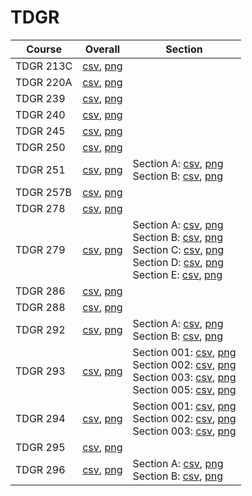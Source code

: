 # TDGR

| Course | Overall | Section |
| ------ | ------- | ------- |
| TDGR 213C | [csv](https://github.com/UCSD-Historical-Enrollment-Data/2024Spring/blob/main/overall/TDGR%20213C.csv), [png](https://raw.githubusercontent.com/UCSD-Historical-Enrollment-Data/2024Spring/main/plot_overall/TDGR%20213C.png) |  |
| TDGR 220A | [csv](https://github.com/UCSD-Historical-Enrollment-Data/2024Spring/blob/main/overall/TDGR%20220A.csv), [png](https://raw.githubusercontent.com/UCSD-Historical-Enrollment-Data/2024Spring/main/plot_overall/TDGR%20220A.png) |  |
| TDGR 239 | [csv](https://github.com/UCSD-Historical-Enrollment-Data/2024Spring/blob/main/overall/TDGR%20239.csv), [png](https://raw.githubusercontent.com/UCSD-Historical-Enrollment-Data/2024Spring/main/plot_overall/TDGR%20239.png) |  |
| TDGR 240 | [csv](https://github.com/UCSD-Historical-Enrollment-Data/2024Spring/blob/main/overall/TDGR%20240.csv), [png](https://raw.githubusercontent.com/UCSD-Historical-Enrollment-Data/2024Spring/main/plot_overall/TDGR%20240.png) |  |
| TDGR 245 | [csv](https://github.com/UCSD-Historical-Enrollment-Data/2024Spring/blob/main/overall/TDGR%20245.csv), [png](https://raw.githubusercontent.com/UCSD-Historical-Enrollment-Data/2024Spring/main/plot_overall/TDGR%20245.png) |  |
| TDGR 250 | [csv](https://github.com/UCSD-Historical-Enrollment-Data/2024Spring/blob/main/overall/TDGR%20250.csv), [png](https://raw.githubusercontent.com/UCSD-Historical-Enrollment-Data/2024Spring/main/plot_overall/TDGR%20250.png) |  |
| TDGR 251 | [csv](https://github.com/UCSD-Historical-Enrollment-Data/2024Spring/blob/main/overall/TDGR%20251.csv), [png](https://raw.githubusercontent.com/UCSD-Historical-Enrollment-Data/2024Spring/main/plot_overall/TDGR%20251.png) | Section A: [csv](https://github.com/UCSD-Historical-Enrollment-Data/2024Spring/blob/main/section/TDGR%20251_A.csv), [png](https://raw.githubusercontent.com/UCSD-Historical-Enrollment-Data/2024Spring/main/plot_section/TDGR%20251_A.png)<br>Section B: [csv](https://github.com/UCSD-Historical-Enrollment-Data/2024Spring/blob/main/section/TDGR%20251_B.csv), [png](https://raw.githubusercontent.com/UCSD-Historical-Enrollment-Data/2024Spring/main/plot_section/TDGR%20251_B.png) |
| TDGR 257B | [csv](https://github.com/UCSD-Historical-Enrollment-Data/2024Spring/blob/main/overall/TDGR%20257B.csv), [png](https://raw.githubusercontent.com/UCSD-Historical-Enrollment-Data/2024Spring/main/plot_overall/TDGR%20257B.png) |  |
| TDGR 278 | [csv](https://github.com/UCSD-Historical-Enrollment-Data/2024Spring/blob/main/overall/TDGR%20278.csv), [png](https://raw.githubusercontent.com/UCSD-Historical-Enrollment-Data/2024Spring/main/plot_overall/TDGR%20278.png) |  |
| TDGR 279 | [csv](https://github.com/UCSD-Historical-Enrollment-Data/2024Spring/blob/main/overall/TDGR%20279.csv), [png](https://raw.githubusercontent.com/UCSD-Historical-Enrollment-Data/2024Spring/main/plot_overall/TDGR%20279.png) | Section A: [csv](https://github.com/UCSD-Historical-Enrollment-Data/2024Spring/blob/main/section/TDGR%20279_A.csv), [png](https://raw.githubusercontent.com/UCSD-Historical-Enrollment-Data/2024Spring/main/plot_section/TDGR%20279_A.png)<br>Section B: [csv](https://github.com/UCSD-Historical-Enrollment-Data/2024Spring/blob/main/section/TDGR%20279_B.csv), [png](https://raw.githubusercontent.com/UCSD-Historical-Enrollment-Data/2024Spring/main/plot_section/TDGR%20279_B.png)<br>Section C: [csv](https://github.com/UCSD-Historical-Enrollment-Data/2024Spring/blob/main/section/TDGR%20279_C.csv), [png](https://raw.githubusercontent.com/UCSD-Historical-Enrollment-Data/2024Spring/main/plot_section/TDGR%20279_C.png)<br>Section D: [csv](https://github.com/UCSD-Historical-Enrollment-Data/2024Spring/blob/main/section/TDGR%20279_D.csv), [png](https://raw.githubusercontent.com/UCSD-Historical-Enrollment-Data/2024Spring/main/plot_section/TDGR%20279_D.png)<br>Section E: [csv](https://github.com/UCSD-Historical-Enrollment-Data/2024Spring/blob/main/section/TDGR%20279_E.csv), [png](https://raw.githubusercontent.com/UCSD-Historical-Enrollment-Data/2024Spring/main/plot_section/TDGR%20279_E.png) |
| TDGR 286 | [csv](https://github.com/UCSD-Historical-Enrollment-Data/2024Spring/blob/main/overall/TDGR%20286.csv), [png](https://raw.githubusercontent.com/UCSD-Historical-Enrollment-Data/2024Spring/main/plot_overall/TDGR%20286.png) |  |
| TDGR 288 | [csv](https://github.com/UCSD-Historical-Enrollment-Data/2024Spring/blob/main/overall/TDGR%20288.csv), [png](https://raw.githubusercontent.com/UCSD-Historical-Enrollment-Data/2024Spring/main/plot_overall/TDGR%20288.png) |  |
| TDGR 292 | [csv](https://github.com/UCSD-Historical-Enrollment-Data/2024Spring/blob/main/overall/TDGR%20292.csv), [png](https://raw.githubusercontent.com/UCSD-Historical-Enrollment-Data/2024Spring/main/plot_overall/TDGR%20292.png) | Section A: [csv](https://github.com/UCSD-Historical-Enrollment-Data/2024Spring/blob/main/section/TDGR%20292_A.csv), [png](https://raw.githubusercontent.com/UCSD-Historical-Enrollment-Data/2024Spring/main/plot_section/TDGR%20292_A.png)<br>Section B: [csv](https://github.com/UCSD-Historical-Enrollment-Data/2024Spring/blob/main/section/TDGR%20292_B.csv), [png](https://raw.githubusercontent.com/UCSD-Historical-Enrollment-Data/2024Spring/main/plot_section/TDGR%20292_B.png) |
| TDGR 293 | [csv](https://github.com/UCSD-Historical-Enrollment-Data/2024Spring/blob/main/overall/TDGR%20293.csv), [png](https://raw.githubusercontent.com/UCSD-Historical-Enrollment-Data/2024Spring/main/plot_overall/TDGR%20293.png) | Section 001: [csv](https://github.com/UCSD-Historical-Enrollment-Data/2024Spring/blob/main/section/TDGR%20293_001.csv), [png](https://raw.githubusercontent.com/UCSD-Historical-Enrollment-Data/2024Spring/main/plot_section/TDGR%20293_001.png)<br>Section 002: [csv](https://github.com/UCSD-Historical-Enrollment-Data/2024Spring/blob/main/section/TDGR%20293_002.csv), [png](https://raw.githubusercontent.com/UCSD-Historical-Enrollment-Data/2024Spring/main/plot_section/TDGR%20293_002.png)<br>Section 003: [csv](https://github.com/UCSD-Historical-Enrollment-Data/2024Spring/blob/main/section/TDGR%20293_003.csv), [png](https://raw.githubusercontent.com/UCSD-Historical-Enrollment-Data/2024Spring/main/plot_section/TDGR%20293_003.png)<br>Section 005: [csv](https://github.com/UCSD-Historical-Enrollment-Data/2024Spring/blob/main/section/TDGR%20293_005.csv), [png](https://raw.githubusercontent.com/UCSD-Historical-Enrollment-Data/2024Spring/main/plot_section/TDGR%20293_005.png) |
| TDGR 294 | [csv](https://github.com/UCSD-Historical-Enrollment-Data/2024Spring/blob/main/overall/TDGR%20294.csv), [png](https://raw.githubusercontent.com/UCSD-Historical-Enrollment-Data/2024Spring/main/plot_overall/TDGR%20294.png) | Section 001: [csv](https://github.com/UCSD-Historical-Enrollment-Data/2024Spring/blob/main/section/TDGR%20294_001.csv), [png](https://raw.githubusercontent.com/UCSD-Historical-Enrollment-Data/2024Spring/main/plot_section/TDGR%20294_001.png)<br>Section 002: [csv](https://github.com/UCSD-Historical-Enrollment-Data/2024Spring/blob/main/section/TDGR%20294_002.csv), [png](https://raw.githubusercontent.com/UCSD-Historical-Enrollment-Data/2024Spring/main/plot_section/TDGR%20294_002.png)<br>Section 003: [csv](https://github.com/UCSD-Historical-Enrollment-Data/2024Spring/blob/main/section/TDGR%20294_003.csv), [png](https://raw.githubusercontent.com/UCSD-Historical-Enrollment-Data/2024Spring/main/plot_section/TDGR%20294_003.png) |
| TDGR 295 | [csv](https://github.com/UCSD-Historical-Enrollment-Data/2024Spring/blob/main/overall/TDGR%20295.csv), [png](https://raw.githubusercontent.com/UCSD-Historical-Enrollment-Data/2024Spring/main/plot_overall/TDGR%20295.png) |  |
| TDGR 296 | [csv](https://github.com/UCSD-Historical-Enrollment-Data/2024Spring/blob/main/overall/TDGR%20296.csv), [png](https://raw.githubusercontent.com/UCSD-Historical-Enrollment-Data/2024Spring/main/plot_overall/TDGR%20296.png) | Section A: [csv](https://github.com/UCSD-Historical-Enrollment-Data/2024Spring/blob/main/section/TDGR%20296_A.csv), [png](https://raw.githubusercontent.com/UCSD-Historical-Enrollment-Data/2024Spring/main/plot_section/TDGR%20296_A.png)<br>Section B: [csv](https://github.com/UCSD-Historical-Enrollment-Data/2024Spring/blob/main/section/TDGR%20296_B.csv), [png](https://raw.githubusercontent.com/UCSD-Historical-Enrollment-Data/2024Spring/main/plot_section/TDGR%20296_B.png) |
